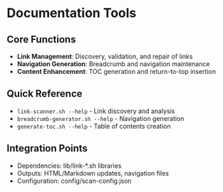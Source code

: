 # Documentation Tools

## Core Functions
- **Link Management**: Discovery, validation, and repair of links
- **Navigation Generation**: Breadcrumb and navigation maintenance
- **Content Enhancement**: TOC generation and return-to-top insertion

## Quick Reference
- `link-scanner.sh --help` - Link discovery and analysis
- `breadcrumb-generator.sh --help` - Navigation generation
- `generate-toc.sh --help` - Table of contents creation

## Integration Points
- Dependencies: lib/link-\*.sh libraries
- Outputs: HTML/Markdown updates, navigation files
- Configuration: config/scan-config.json
